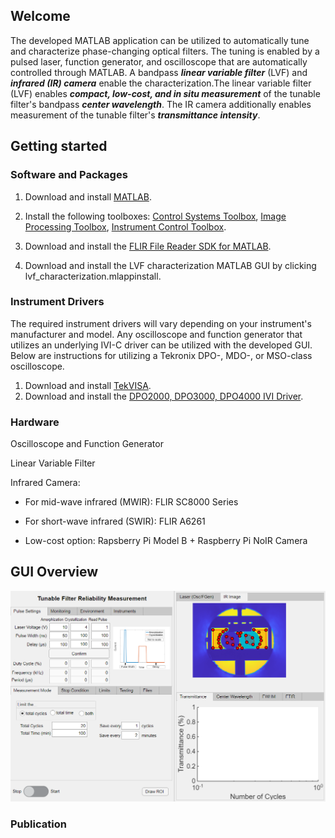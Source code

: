 ---
---

## Welcome

The developed MATLAB application can be utilized to automatically tune and characterize phase-changing optical filters. The tuning is enabled by a pulsed laser, function generator, and oscilloscope that are automatically controlled through MATLAB. A bandpass ***linear variable filter*** (LVF) and ***infrared (IR) camera*** enable the characterization.The linear variable filter (LVF) enables ***compact, low-cost, and in situ measurement*** of the tunable filter's bandpass ***center wavelength***. The IR camera additionally enables measurement of the tunable filter's ***transmittance intensity***.

<div id = "viewerContainer">
</div>

## Getting started

### Software and Packages

1. Download and install [MATLAB](https://www.mathworks.com/downloads/).

2. Install the following toolboxes: [Control Systems Toolbox](https://www.mathworks.com/products/control.html), [Image Processing Toolbox](https://www.mathworks.com/products/image.html), [Instrument Control Toolbox](https://www.mathworks.com/products/instrument.html).

3. Download and install the [FLIR File Reader SDK for MATLAB](https://www.flir.com/discover/rd-science/matlab/).

4. Download and install the LVF characterization MATLAB GUI by clicking lvf_characterization.mlappinstall. 

### Instrument Drivers
The required instrument drivers will vary depending on your instrument's manufacturer and model. Any oscilloscope and function generator that utilizes an underlying IVI-C driver can be utilized with the developed GUI. Below are instructions for utilizing a Tekronix DPO-, MDO-, or MSO-class oscilloscope.

1. Download and install [TekVISA](https://www.tek.com/oscilloscope/tds7054-software/tekvisa-connectivity-software-v411). 
2. Download and install the [DPO2000, DPO3000, DPO4000 IVI Driver](https://www.tek.com/oscilloscope/dpo4054-software/dpo2000-dpo3000-dpo4000-ivi-driver).

### Hardware
Oscilloscope and Function Generator

Linear Variable Filter

Infrared Camera:

* For mid-wave infrared (MWIR): FLIR SC8000 Series

* For short-wave infrared (SWIR): FLIR A6261

* Low-cost option: Rapsberry Pi Model B + Raspberry Pi NoIR Camera

## GUI Overview
![Alt](/images/gui_overview.png "Title")

### Publication
